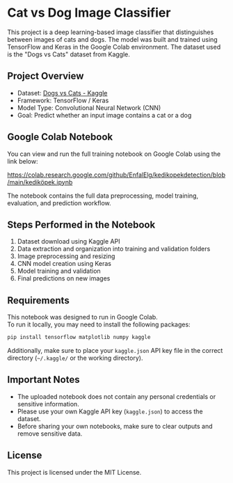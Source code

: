 # Cat vs Dog Image Classifier

This project is a deep learning-based image classifier that distinguishes between images of cats and dogs. The model was built and trained using TensorFlow and Keras in the Google Colab environment. The dataset used is the "Dogs vs Cats" dataset from Kaggle.

## Project Overview

- Dataset: [Dogs vs Cats - Kaggle](https://www.kaggle.com/c/dogs-vs-cats)
- Framework: TensorFlow / Keras
- Model Type: Convolutional Neural Network (CNN)
- Goal: Predict whether an input image contains a cat or a dog

## Google Colab Notebook

You can view and run the full training notebook on Google Colab using the link below:

https://colab.research.google.com/github/EnfalElg/kedikopekdetection/blob/main/kediköpek.ipynb

The notebook contains the full data preprocessing, model training, evaluation, and prediction workflow.

## Steps Performed in the Notebook

1. Dataset download using Kaggle API
2. Data extraction and organization into training and validation folders
3. Image preprocessing and resizing
4. CNN model creation using Keras
5. Model training and validation
6. Final predictions on new images


## Requirements

This notebook was designed to run in Google Colab.  
To run it locally, you may need to install the following packages:

```bash
pip install tensorflow matplotlib numpy kaggle
```

Additionally, make sure to place your `kaggle.json` API key file in the correct directory (`~/.kaggle/` or the working directory).

## Important Notes

- The uploaded notebook does not contain any personal credentials or sensitive information.
- Please use your own Kaggle API key (`kaggle.json`) to access the dataset.
- Before sharing your own notebooks, make sure to clear outputs and remove sensitive data.

## License

This project is licensed under the MIT License.
